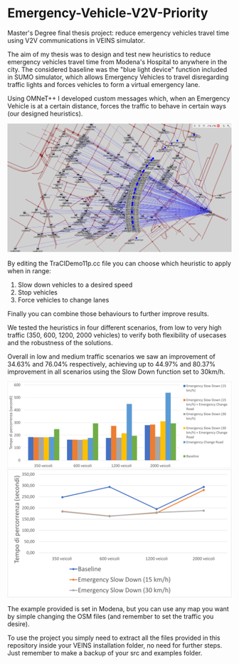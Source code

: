 # Emergency-Vehicle-V2V-Priority
Master's Degree final thesis project: reduce emergency vehicles travel time using V2V communications in VEINS simulator.

The aim of my thesis was to design and test new heuristics to reduce emergency vehicles travel time from Modena's Hospital to anywhere in the city.
The considered baseline was the "blue light device" function included in SUMO simulator, which allows Emergency Vehicles to travel disregarding traffic lights and forces vehicles to form a virtual emergency lane.

Using OMNeT++ I developed custom messages which, when an Emergency Vehicle is at a certain distance, forces the traffic to behave in certain ways (our designed heuristics).

![wsmprop](wsmprop.png)

By editing the TraCIDemo11p.cc file you can choose which heuristic to apply when in range:
1) Slow down vehicles to a desired speed 
2) Stop vehicles
3) Force vehicles to change lanes

Finally you can combine those behaviours to further improve results.

We tested the heuristics in four different scenarios, from low to very high traffic (350, 600, 1200, 2000 vehicles) to verify both flexibility of usecases and the robustness of the solutions.

Overall in low and medium traffic scenarios we saw an improvement of 34.63% and 76.04% respectively, achieving up to 44.97% and 80.37% improvement in all scenarios using the Slow Down function set to 30km/h.

![confronto3new](confronto3new.png)
![slowdown1530](slowdown1530.png)

The example provided is set in Modena, but you can use any map you want by simple changing the OSM files (and remember to set the traffic you desire).

To use the project you simply need to extract all the files provided in this repository inside your VEINS installation folder, no need for further steps. Just remember to make a backup of your src and examples folder.



